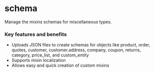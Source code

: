 # schema

Manage the mixins schemas for miscellaneous types.

### Key features and benefits
* Uploads JSON files to create schemas for objects like product, order, quotes, customer, customer.address, company, coupon, returns, category, price_list, and custom_entity  
* Supports mixin localization  
* Allows easy and quick creation of custom mixins  
